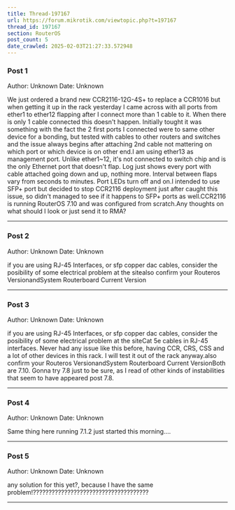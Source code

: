 ```yaml
---
title: Thread-197167
url: https://forum.mikrotik.com/viewtopic.php?t=197167
thread_id: 197167
section: RouterOS
post_count: 5
date_crawled: 2025-02-03T21:27:33.572948
---
```


### Post 1
Author: Unknown
Date: Unknown

We just ordered a brand new CCR2116-12G-4S+ to replace a CCR1016 but when getting it up in the rack yesterday I came across with all ports from ether1 to ether12 flapping after I connect more than 1 cable to it. When there is only 1 cable connected this doesn't happen. Initially tought it was something with the fact the 2 first ports I connected were to same other device for a bonding, but tested with cables to other routers and switches and the issue always begins after attaching 2nd cable not mattering on which port or which device is on other end.I am using ether13 as management port. Unlike ether1~12, it's not connected to switch chip and is the only Ethernet port that doesn't flap. Log just shows every port with cable attached going down and up, nothing more. Interval between flaps vary from seconds to minutes. Port LEDs turn off and on.I intended to use SFP+ port but decided to stop CCR2116 deployment just after caught this issue, so didn't managed to see if it happens to SFP+ ports as well.CCR2116 is running RouterOS 7.10 and was configured from scratch.Any thoughts on what should I look or just send it to RMA?

---
### Post 2
Author: Unknown
Date: Unknown

if you are using RJ-45 Interfaces, or sfp copper dac cables, consider the posibility of some electrical problem at the sitealso confirm your Routeros VersionandSystem Routerboard Current Version

---
### Post 3
Author: Unknown
Date: Unknown

if you are using RJ-45 Interfaces, or sfp copper dac cables, consider the posibility of some electrical problem at the siteCat 5e cables in RJ-45 interfaces. Never had any issue like this before, having CCR, CRS, CSS and a lot of other devices in this rack. I will test it out of the rack anyway.also confirm your Routeros VersionandSystem Routerboard Current VersionBoth are 7.10. Gonna try 7.8 just to be sure, as I read of other kinds of instabilities that seem to have appeared post 7.8.

---
### Post 4
Author: Unknown
Date: Unknown

Same thing here running 7.1.2 just started this morning....

---
### Post 5
Author: Unknown
Date: Unknown

any solution for this yet?, because I have the same problem!?????????????????????????????????????

---
